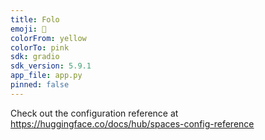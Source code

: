 ```yaml
---
title: Folo
emoji: 🏃
colorFrom: yellow
colorTo: pink
sdk: gradio
sdk_version: 5.9.1
app_file: app.py
pinned: false
---
```


Check out the configuration reference at https://huggingface.co/docs/hub/spaces-config-reference
